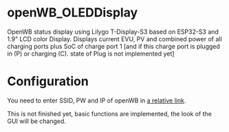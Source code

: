 # openWB_OLEDDisplay
OpenWB status display using Lilygo T-Display-S3 based on ESP32-S3 and 1.9" LCD color Display.
Displays current EVU, PV and combined power of all charging ports plus SoC of charge port 1 [and if this charge port is plugged in (P) or charging (C). state of Plug is not implemented yet]

# Configuration
You need to enter SSID, PW and IP of openWB in [a relative link](include/config.h).

This is not finished yet, basic functions are implemented, the look of the GUI will be changed.